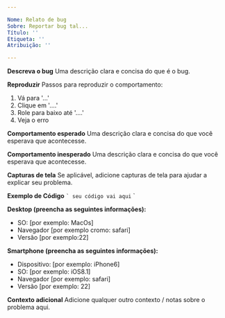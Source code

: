 ```yaml
---

Nome: Relato de bug
Sobre: Reportar bug tal...
Título: ''
Etiqueta: ''
Atribuição: ''

---
```


**Descreva o bug**
Uma descrição clara e concisa do que é o bug.

**Reproduzir**
Passos para reproduzir o comportamento:
1. Vá para '...'
2. Clique em '....'
3. Role para baixo até '....'
4. Veja o erro

**Comportamento esperado**
Uma descrição clara e concisa do que você esperava que acontecesse.

**Comportamento inesperado**
Uma descrição clara e concisa do que você esperava que acontecesse.


**Capturas de tela**
Se aplicável, adicione capturas de tela para ajudar a explicar seu problema.

**Exemplo de Código**
`` `
seu código vai aqui
`` `

**Desktop (preencha as seguintes informações):**
  - SO: [por exemplo: MacOs]
  - Navegador [por exemplo cromo: safari]
  - Versão [por exemplo:22]

**Smartphone (preencha as seguintes informações):**
  - Dispositivo: [por exemplo: iPhone6]
  - SO: [por exemplo: iOS8.1]
  - Navegador [por exemplo: safari]
  - Versão [por exemplo: 22]

**Contexto adicional**
Adicione qualquer outro contexto / notas sobre o problema aqui.